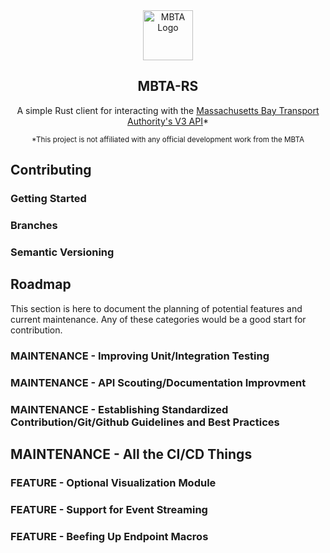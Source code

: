 <!-- PROJECT LOGO -->
<div align="center">
<img src="https://upload.wikimedia.org/wikipedia/commons/thumb/6/64/MBTA.svg/1200px-MBTA.svg.png" alt="MBTA Logo" width="80" height="80">
<h2>MBTA-RS</h2>
<p>A simple Rust client for interacting with the <a href="https://www.mbta.com/developers/v3-api">Massachusetts Bay Transport Authority's V3 API</a>*</p>
<small>*This project is not affiliated with any official development work from the MBTA</small>
</div>

<!-- CONTRIBUTING -->
## Contributing

### Getting Started

### Branches

### Semantic Versioning

<!-- ROADMAP -->
## Roadmap

This section is here to document the planning of potential features and current maintenance. Any of these categories would be a good start for contribution.

### **MAINTENANCE** - Improving Unit/Integration Testing

### **MAINTENANCE** - API Scouting/Documentation Improvment

### **MAINTENANCE** - Establishing Standardized Contribution/Git/Github Guidelines and Best Practices

## **MAINTENANCE** - All the CI/CD Things

### **FEATURE** - Optional Visualization Module

### **FEATURE** - Support for Event Streaming

### **FEATURE** - Beefing Up Endpoint Macros
